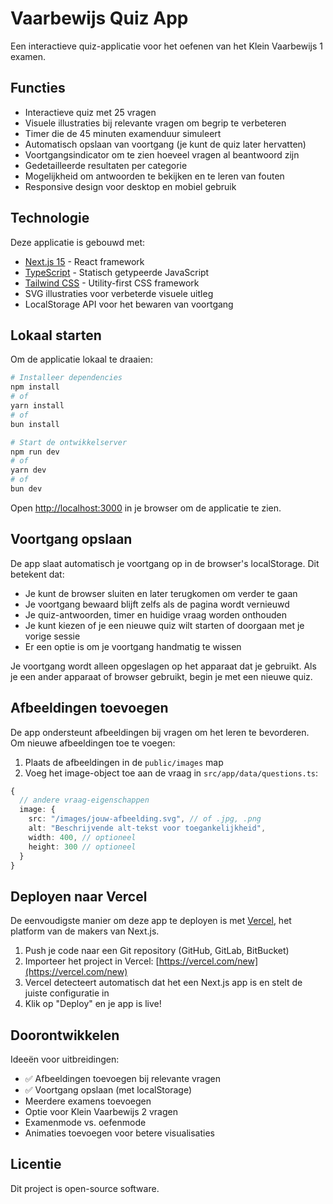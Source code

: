 # Vaarbewijs Quiz App

Een interactieve quiz-applicatie voor het oefenen van het Klein Vaarbewijs 1 examen.

## Functies

- Interactieve quiz met 25 vragen
- Visuele illustraties bij relevante vragen om begrip te verbeteren
- Timer die de 45 minuten examenduur simuleert
- Automatisch opslaan van voortgang (je kunt de quiz later hervatten)
- Voortgangsindicator om te zien hoeveel vragen al beantwoord zijn
- Gedetailleerde resultaten per categorie
- Mogelijkheid om antwoorden te bekijken en te leren van fouten
- Responsive design voor desktop en mobiel gebruik

## Technologie

Deze applicatie is gebouwd met:

- [Next.js 15](https://nextjs.org/) - React framework
- [TypeScript](https://www.typescriptlang.org/) - Statisch getypeerde JavaScript
- [Tailwind CSS](https://tailwindcss.com/) - Utility-first CSS framework
- SVG illustraties voor verbeterde visuele uitleg
- LocalStorage API voor het bewaren van voortgang

## Lokaal starten

Om de applicatie lokaal te draaien:

```bash
# Installeer dependencies
npm install
# of
yarn install
# of
bun install

# Start de ontwikkelserver
npm run dev
# of 
yarn dev
# of
bun dev
```

Open [http://localhost:3000](http://localhost:3000) in je browser om de applicatie te zien.

## Voortgang opslaan

De app slaat automatisch je voortgang op in de browser's localStorage. Dit betekent dat:

- Je kunt de browser sluiten en later terugkomen om verder te gaan
- Je voortgang bewaard blijft zelfs als de pagina wordt vernieuwd
- Je quiz-antwoorden, timer en huidige vraag worden onthouden
- Je kunt kiezen of je een nieuwe quiz wilt starten of doorgaan met je vorige sessie
- Er een optie is om je voortgang handmatig te wissen

Je voortgang wordt alleen opgeslagen op het apparaat dat je gebruikt. Als je een ander apparaat of browser gebruikt, begin je met een nieuwe quiz.

## Afbeeldingen toevoegen

De app ondersteunt afbeeldingen bij vragen om het leren te bevorderen. Om nieuwe afbeeldingen toe te voegen:

1. Plaats de afbeeldingen in de `public/images` map
2. Voeg het image-object toe aan de vraag in `src/app/data/questions.ts`:

```typescript
{
  // andere vraag-eigenschappen
  image: {
    src: "/images/jouw-afbeelding.svg", // of .jpg, .png
    alt: "Beschrijvende alt-tekst voor toegankelijkheid",
    width: 400, // optioneel
    height: 300 // optioneel
  }
}
```

## Deployen naar Vercel

De eenvoudigste manier om deze app te deployen is met [Vercel](https://vercel.com), het platform van de makers van Next.js.

1. Push je code naar een Git repository (GitHub, GitLab, BitBucket)
2. Importeer het project in Vercel: [https://vercel.com/new](https://vercel.com/new)
3. Vercel detecteert automatisch dat het een Next.js app is en stelt de juiste configuratie in
4. Klik op "Deploy" en je app is live!

## Doorontwikkelen

Ideeën voor uitbreidingen:

- ✅ Afbeeldingen toevoegen bij relevante vragen
- ✅ Voortgang opslaan (met localStorage)
- Meerdere examens toevoegen
- Optie voor Klein Vaarbewijs 2 vragen
- Examenmode vs. oefenmode
- Animaties toevoegen voor betere visualisaties

## Licentie

Dit project is open-source software.
